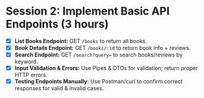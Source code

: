 # Session 2: Implement Basic API Endpoints (3 hours)

- [x] **List Books Endpoint:** GET `/books` to return all books.
- [x] **Book Details Endpoint:** GET `/books/:id` to return book info + reviews.
- [x] **Search Endpoint:** GET `/search?query=` to search books/reviews by keyword.
- [x] **Input Validation & Errors:** Use Pipes & DTOs for validation; return proper HTTP errors.
- [x] **Testing Endpoints Manually:** Use Postman/curl to confirm correct responses for valid & invalid cases.
